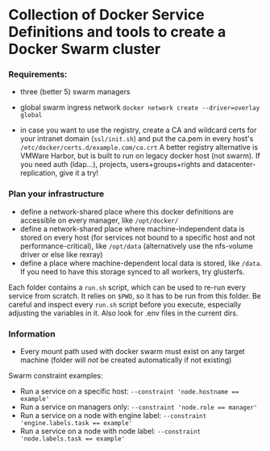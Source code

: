 # Collection of Docker Service Definitions and tools to create a Docker Swarm cluster

### Requirements:
- three (better 5) swarm managers
- global swarm ingress network `docker network create --driver=overlay global`

- in case you want to use the registry, create a CA and wildcard certs for your intranet domain (`ssl/init.sh`) and put the ca.pem in every host's `/etc/docker/certs.d/example.com/ca.crt`
A better registry alternative is VMWare Harbor, but is built to run on legacy docker host (not swarm). If you need auth (ldap...), projects, users+groups+rights and datacenter-replication, give it a try!

### Plan your infrastructure 
- define a network-shared place where this docker definitions are accessible on every manager, like `/opt/docker/`
- define a network-shared place where machine-independent data is stored on every host (for services not bound to a specific host and not performance-critical), like `/opt/data`   (alternatively use the nfs-volume driver or else like rexray)
- define a place where machine-dependent local data is stored, like `/data`. If you need to have this storage synced to all workers, try glusterfs.

Each folder contains a `run.sh` script, which can be used to re-run every service from scratch. It relies on `$PWD`, so it has to be run from this folder. Be careful and inspect every `run.sh` script before you execute, especially adjusting the variables in it. Also look for .env files in the current dirs.

### Information
- Every mount path used with docker swarm must exist on any target machine (folder will *not* be created automatically if not existing)

Swarm constraint examples:

- Run a service on a specific host: `--constraint 'node.hostname == example'`
- Run a service on managers only: `--constraint 'node.role == manager'`
- Run a service on a node with engine label: `--constraint 'engine.labels.task == example'`
- Run a service on a node with node label: `--constraint 'node.labels.task == example'`
